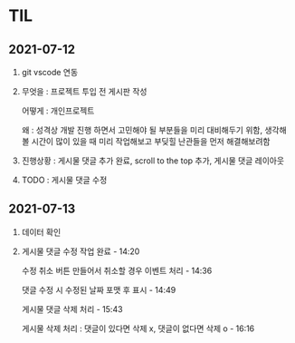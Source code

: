 # TIL
## 2021-07-12 
1. git vscode 연동

2. 무엇을 : 프로젝트 투입 전 게시판 작성

   어떻게 : 개인프로젝트

   왜 : 성격상 개발 진행 하면서 고민해야 될 부분들을 미리 대비해두기 위함,
        생각해볼 시간이 많이 있을 때 미리 작업해보고 부딪힐 난관들을 먼저 해결해보려함

3. 진행상황 : 게시물 댓글 추가 완료, scroll to the top 추가, 게시물 댓글 레이아웃

4. TODO : 게시물 댓글 수정

## 2021-07-13
1. 데이터 확인
2. 게시물 댓글 수정 작업 완료 - 14:20

   수정 취소 버튼 만들어서 취소할 경우 이벤트 처리 - 14:36

   댓글 수정 시 수정된 날짜 포맷 후 표시 - 14:49

   게시물 댓글 삭제 처리 - 15:43

   게시물 삭제 처리 : 댓글이 있다면 삭제 x, 댓글이 없다면 삭제 o  - 16:16
